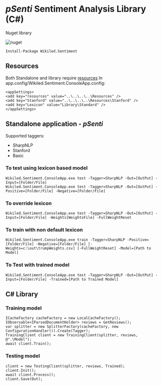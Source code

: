 # *pSenti* Sentiment Analysis Library (C#)

Nuget library

![nuget](https://img.shields.io/nuget/v/Wikiled.Sentiment.Analysis.svg)

```
Install-Package Wikiled.Sentiment
```
## Resources

Both Standalone and library require [resources](src/Resources/)
In app.config/Wikiled.Sentiment.ConsoleApp.config:

```
<appSettings>
<add key="resources" value="..\..\..\..\Resources" />
<add key="Stanford" value="..\..\..\..\Resources\Stanford" />
<add key="Lexicon" value="Library\Standard" />
</appSettings>
```

## Standalone application - *pSenti*

Supported taggers:
- SharpNLP
- Stanford
- Basic

### To test using lexicon based model 
```
Wikiled.Sentiment.ConsoleApp.exe test -Tagger=SharpNLP -Out=[OutPut] -Input=[Folder/File]
Wikiled.Sentiment.ConsoleApp.exe test -Tagger=SharpNLP -Out=[OutPut] -Positive=[Folder/File] -Negative=[Folder/File]
```

### To override lexicon
```
Wikiled.Sentiment.ConsoleApp.exe test -Tagger=SharpNLP -Out=[OutPut] -Input=[Folder/File] -Weights[WeightsFile] -FullWeightReset
```

### To train with non default lexicon
```
Wikiled.Sentiment.ConsoleApp.exe train -Tagger=SharpNLP -Positive=[Folder/File] -Negative=[Folder/File] [-Weights=c:\out\trumpWeights.csv] [-FullWeightReset] -Model=[Path to Model]
```

### To Test with trained model
```
Wikiled.Sentiment.ConsoleApp.exe test -Tagger=SharpNLP -Out=[OutPut] -Input=[Folder/File] -Trained=[Path to Trained Model]
```

## C# Library 

### Training model

```
ICacheFactory cacheFactory = new LocalCacheFactory();
IObservable<IParsedDocumentHolder> reviews = GetReviews();
var splitter = new SplitterFactory(cacheFactory, new ConfigurationHandler()).Create(Tagger);
TrainingClient client = new TrainingClient(splitter, reviews, @".\Model");
await client.Train();
```

### Testing model

```
client = new TestingClient(splitter, reviews, Trained);
client.Init();
await client.Process();
client.Save(Out);
```
